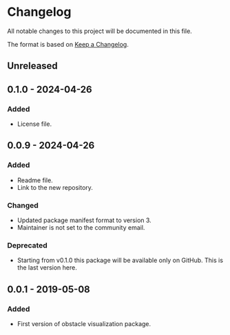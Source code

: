 # Changelog
All notable changes to this project will be documented in this file.

The format is based on [Keep a Changelog](http://keepachangelog.com/).

## Unreleased
## 0.1.0 - 2024-04-26
### Added
- License file.

## 0.0.9 - 2024-04-26
### Added
- Readme file.
- Link to the new repository.

### Changed
- Updated package manifest format to version 3.
- Maintainer is not set to the community email.

### Deprecated
- Starting from v0.1.0 this package will be available only on GitHub. This is the last version here.

## 0.0.1 - 2019-05-08
### Added
- First version of obstacle visualization package.

